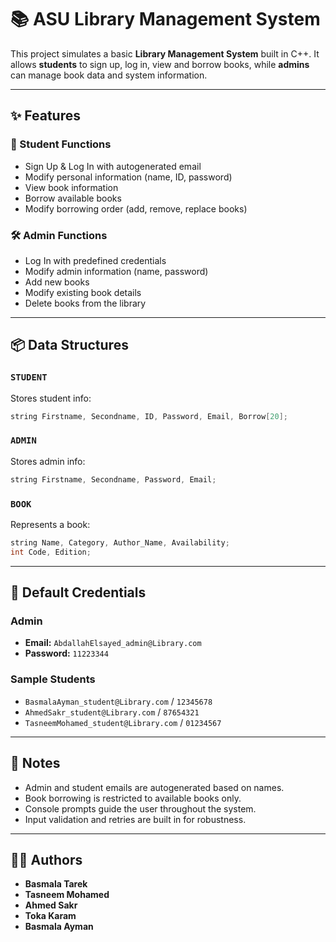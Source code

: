 # 📚 ASU Library Management System

This project simulates a basic **Library Management System** built in C++. It allows **students** to sign up, log in, view and borrow books, while **admins** can manage book data and system information.

---

## ✨ Features

### 👤 Student Functions
- Sign Up & Log In with autogenerated email
- Modify personal information (name, ID, password)
- View book information
- Borrow available books
- Modify borrowing order (add, remove, replace books)

### 🛠️ Admin Functions
- Log In with predefined credentials
- Modify admin information (name, password)
- Add new books
- Modify existing book details
- Delete books from the library

---

## 📦 Data Structures

### `STUDENT`
Stores student info:
```cpp
string Firstname, Secondname, ID, Password, Email, Borrow[20];
```

### `ADMIN`
Stores admin info:
```cpp
string Firstname, Secondname, Password, Email;
```

### `BOOK`
Represents a book:
```cpp
string Name, Category, Author_Name, Availability;
int Code, Edition;
```

---

## 🔑 Default Credentials

### Admin
- **Email:** `AbdallahElsayed_admin@Library.com`
- **Password:** `11223344`

### Sample Students
- `BasmalaAyman_student@Library.com` / `12345678`
- `AhmedSakr_student@Library.com` / `87654321`
- `TasneemMohamed_student@Library.com` / `01234567`

---

## 🧠 Notes

- Admin and student emails are autogenerated based on names.
- Book borrowing is restricted to available books only.
- Console prompts guide the user throughout the system.
- Input validation and retries are built in for robustness.

---

## 👨‍💻 Authors

- **Basmala Tarek**
- **Tasneem Mohamed**
- **Ahmed Sakr**
- **Toka Karam**
- **Basmala Ayman**
